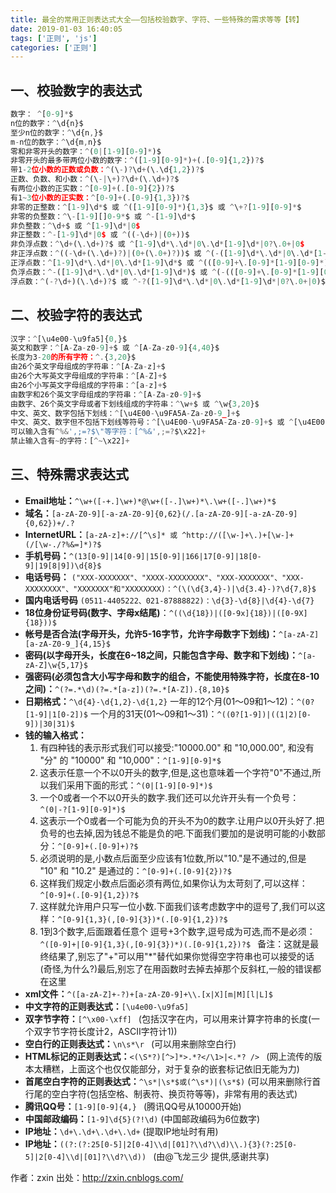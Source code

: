 ```yaml
---
title: 最全的常用正则表达式大全——包括校验数字、字符、一些特殊的需求等等【转】
date: 2019-01-03 16:40:05
tags: ['正则', 'js']
categories: ['正则']
---
```


## 一、校验数字的表达式

``` js
数字： ^[0-9]*$
n位的数字：^\d{n}$
至少n位的数字：^\d{n,}$
m-n位的数字：^\d{m,n}$
零和非零开头的数字：^(0|[1-9][0-9]*)$
非零开头的最多带两位小数的数字：^([1-9][0-9]*)+(.[0-9]{1,2})?$
带1-2位小数的正数或负数：^(\-)?\d+(\.\d{1,2})?$
正数、负数、和小数：^(\-|\+)?\d+(\.\d+)?$
有两位小数的正实数：^[0-9]+(.[0-9]{2})?$
有1~3位小数的正实数：^[0-9]+(.[0-9]{1,3})?$
非零的正整数：^[1-9]\d*$ 或 ^([1-9][0-9]*){1,3}$ 或 ^\+?[1-9][0-9]*$
非零的负整数：^\-[1-9][]0-9*$ 或 ^-[1-9]\d*$
非负整数：^\d+$ 或 ^[1-9]\d*|0$
非正整数：^-[1-9]\d*|0$ 或 ^((-\d+)|(0+))$
非负浮点数：^\d+(\.\d+)?$ 或 ^[1-9]\d*\.\d*|0\.\d*[1-9]\d*|0?\.0+|0$
非正浮点数：^((-\d+(\.\d+)?)|(0+(\.0+)?))$ 或 ^(-([1-9]\d*\.\d*|0\.\d*[1-9]\d*))|0?\.0+|0$
正浮点数：^[1-9]\d*\.\d*|0\.\d*[1-9]\d*$ 或 ^(([0-9]+\.[0-9]*[1-9][0-9]*)|([0-9]*[1-9][0-9]*\.[0-9]+)|([0-9]*[1-9][0-9]*))$
负浮点数：^-([1-9]\d*\.\d*|0\.\d*[1-9]\d*)$ 或 ^(-(([0-9]+\.[0-9]*[1-9][0-9]*)|([0-9]*[1-9][0-9]*\.[0-9]+)|([0-9]*[1-9][0-9]*)))$
浮点数：^(-?\d+)(\.\d+)?$ 或 ^-?([1-9]\d*\.\d*|0\.\d*[1-9]\d*|0?\.0+|0)$
```

## 二、校验字符的表达式

``` js
汉字：^[\u4e00-\u9fa5]{0,}$
英文和数字：^[A-Za-z0-9]+$ 或 ^[A-Za-z0-9]{4,40}$
长度为3-20的所有字符：^.{3,20}$
由26个英文字母组成的字符串：^[A-Za-z]+$
由26个大写英文字母组成的字符串：^[A-Z]+$
由26个小写英文字母组成的字符串：^[a-z]+$
由数字和26个英文字母组成的字符串：^[A-Za-z0-9]+$
由数字、26个英文字母或者下划线组成的字符串：^\w+$ 或 ^\w{3,20}$
中文、英文、数字包括下划线：^[\u4E00-\u9FA5A-Za-z0-9_]+$
中文、英文、数字但不包括下划线等符号：^[\u4E00-\u9FA5A-Za-z0-9]+$ 或 ^[\u4E00-\u9FA5A-Za-z0-9]{2,20}$
可以输入含有^%&',;=?$\"等字符：[^%&',;=?$\x22]+
禁止输入含有~的字符：[^~\x22]+
```

## 三、特殊需求表达式

* <b>Email地址：</b>``^\w+([-+.]\w+)*@\w+([-.]\w+)*\.\w+([-.]\w+)*$``
* <b>域名：</b>``[a-zA-Z0-9][-a-zA-Z0-9]{0,62}(/.[a-zA-Z0-9][-a-zA-Z0-9]{0,62})+/.?``
* <b>InternetURL：</b>``[a-zA-z]+://[^\s]* 或 ^http://([\w-]+\.)+[\w-]+(/[\w-./?%&=]*)?$``
* <b>手机号码：</b>``^(13[0-9]|14[0-9]|15[0-9]|166|17[0-9]|18[0-9]|19[8|9])\d{8}$``
* <b>电话号码：</b> ``("XXX-XXXXXXX"、"XXXX-XXXXXXXX"、"XXX-XXXXXXX"、"XXX-XXXXXXXX"、"XXXXXXX"和"XXXXXXXX)：^(\(\d{3,4}-)|\d{3.4}-)?\d{7,8}$`` 
* <b>国内电话号码</b> ``(0511-4405222、021-87888822)：\d{3}-\d{8}|\d{4}-\d{7}  ``
* <b>18位身份证号码(数字、字母x结尾)</b>：``^((\d{18})|([0-9x]{18})|([0-9X]{18}))$``
* <b>帐号是否合法(字母开头，允许5-16字节，允许字母数字下划线)：</b>``^[a-zA-Z][a-zA-Z0-9_]{4,15}$``
* <b>密码(以字母开头，长度在6~18之间，只能包含字母、数字和下划线)：</b>``^[a-zA-Z]\w{5,17}$``
* <b>强密码(必须包含大小写字母和数字的组合，不能使用特殊字符，长度在8-10之间)：</b>``^(?=.*\d)(?=.*[a-z])(?=.*[A-Z]).{8,10}$  ``
* <b>日期格式：</b>``^\d{4}-\d{1,2}-\d{1,2}``
一年的12个月(01～09和1～12)：``^(0?[1-9]|1[0-2])$``
一个月的31天(01～09和1～31)：``^((0?[1-9])|((1|2)[0-9])|30|31)$ ``
* <b>钱的输入格式：</b>
    1. 有四种钱的表示形式我们可以接受:"10000.00" 和 "10,000.00", 和没有 "分" 的 "10000" 和 "10,000"：``^[1-9][0-9]*$ ``
    2. 这表示任意一个不以0开头的数字,但是,这也意味着一个字符"0"不通过,所以我们采用下面的形式：``^(0|[1-9][0-9]*)$ ``
    3. 一个0或者一个不以0开头的数字.我们还可以允许开头有一个负号：``^(0|-?[1-9][0-9]*)$ ``
    4. 这表示一个0或者一个可能为负的开头不为0的数字.让用户以0开头好了.把负号的也去掉,因为钱总不能是负的吧.下面我们要加的是说明可能的小数部分：``^[0-9]+(.[0-9]+)?$ ``
    5. 必须说明的是,小数点后面至少应该有1位数,所以"10."是不通过的,但是 "10" 和 "10.2" 是通过的：``^[0-9]+(.[0-9]{2})?$ ``
    6. 这样我们规定小数点后面必须有两位,如果你认为太苛刻了,可以这样：``^[0-9]+(.[0-9]{1,2})?$ ``
    7. 这样就允许用户只写一位小数.下面我们该考虑数字中的逗号了,我们可以这样：``^[0-9]{1,3}(,[0-9]{3})*(.[0-9]{1,2})?$ ``
    8. 1到3个数字,后面跟着任意个 逗号+3个数字,逗号成为可选,而不是必须：``^([0-9]+|[0-9]{1,3}(,[0-9]{3})*)(.[0-9]{1,2})?$ ``
    备注：这就是最终结果了,别忘了"+"可以用"*"替代如果你觉得空字符串也可以接受的话(奇怪,为什么?)最后,别忘了在用函数时去掉去掉那个反斜杠,一般的错误都在这里
* <b>xml文件：</b>``^([a-zA-Z]+-?)+[a-zA-Z0-9]+\\.[x|X][m|M][l|L]$``
* <b>中文字符的正则表达式：</b>``[\u4e00-\u9fa5]``
* <b>双字节字符：</b>``[^\x00-\xff] ``   (包括汉字在内，可以用来计算字符串的长度(一个双字节字符长度计2，ASCII字符计1))
* <b>空白行的正则表达式：</b>``\n\s*\r ``   (可以用来删除空白行)
* <b>HTML标记的正则表达式：</b>``<(\S*?)[^>]*>.*?</\1>|<.*? /> ``   (网上流传的版本太糟糕，上面这个也仅仅能部分，对于复杂的嵌套标记依旧无能为力)
* <b>首尾空白字符的正则表达式：</b>``^\s*|\s*$或(^\s*)|(\s*$)``    (可以用来删除行首行尾的空白字符(包括空格、制表符、换页符等等)，非常有用的表达式)
* <b>腾讯QQ号：</b>``[1-9][0-9]{4,} ``   (腾讯QQ号从10000开始)
* <b>中国邮政编码：</b>``[1-9]\d{5}(?!\d)``    (中国邮政编码为6位数字)
* <b>IP地址：</b>``\d+\.\d+\.\d+\.\d+``    (提取IP地址时有用)
* <b>IP地址：</b>``((?:(?:25[0-5]|2[0-4]\\d|[01]?\\d?\\d)\\.){3}(?:25[0-5]|2[0-4]\\d|[01]?\\d?\\d)) ``   (由@飞龙三少 提供,感谢共享)

作者：zxin
出处：http://zxin.cnblogs.com/